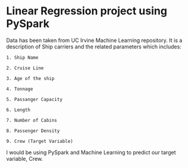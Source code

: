 # Linear Regression project using PySpark

Data has been taken from UC Irvine Machine Learning repository. It is a description of Ship carriers and the related parameters which includes: 

    1. Ship Name
    
    2. Cruise Line
    
    3. Age of the ship
    
    4. Tonnage
    
    5. Passanger Capacity
    
    6. Length
    
    7. Number of Cabins
    
    8. Passenger Density
    
    9. Crew (Target Variable)

I would be using PySpark and Machine Learning to predict our target variable, Crew. 
